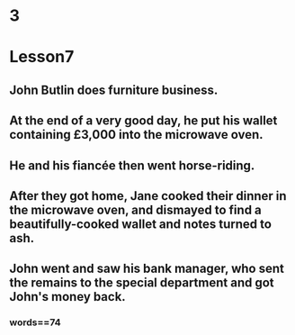 # 3
# Lesson7
## John Butlin does furniture business.
## At the end of a very good day, he put his wallet containing £3,000 into the microwave oven.
## He and his fiancée then went horse-riding.
## After they got home, Jane cooked their dinner in the microwave oven, and dismayed to find a beautifully-cooked wallet and notes turned to ash.
## John went and saw his bank manager, who sent the remains to the special department and got John's money back.
### words==74